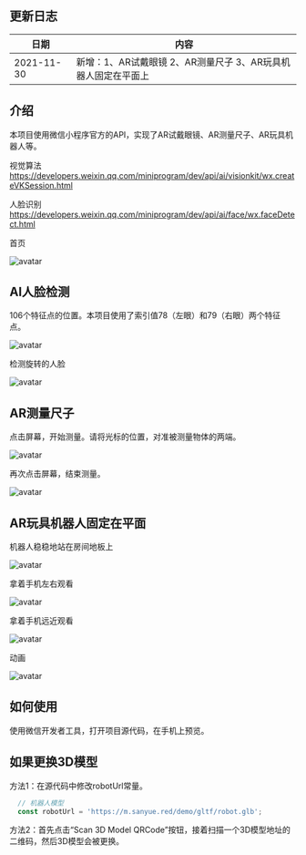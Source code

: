 ## 更新日志

| 日期　　　| 内容 |
| -- | -- |
| 2021-11-30 | 新增：1、AR试戴眼镜 2、AR测量尺子 3、AR玩具机器人固定在平面上 |


## 介绍

本项目使用微信小程序官方的API，实现了AR试戴眼镜、AR测量尺子、AR玩具机器人等。

视觉算法
https://developers.weixin.qq.com/miniprogram/dev/api/ai/visionkit/wx.createVKSession.html

人脸识别
https://developers.weixin.qq.com/miniprogram/dev/api/ai/face/wx.faceDetect.html

首页

![avatar](screenshot/0.jpg)

## AI人脸检测

106个特征点的位置。本项目使用了索引值78（左眼）和79（右眼）两个特征点。

![avatar](screenshot/1-1.jpg)

检测旋转的人脸

![avatar](screenshot/1-2.jpg)


## AR测量尺子

点击屏幕，开始测量。请将光标的位置，对准被测量物体的两端。

![avatar](screenshot/2-1.jpg)

再次点击屏幕，结束测量。

![avatar](screenshot/2-2.jpg)


## AR玩具机器人固定在平面

机器人稳稳地站在房间地板上

![avatar](screenshot/3-1.jpg)

拿着手机左右观看

![avatar](screenshot/3-2.jpg)

拿着手机远近观看

![avatar](screenshot/3-3.jpg)

动画

![avatar](screenshot/4.gif)


## 如何使用

使用微信开发者工具，打开项目源代码，在手机上预览。

## 如果更换3D模型

方法1：在源代码中修改robotUrl常量。

```javascript
  // 机器人模型
  const robotUrl = 'https://m.sanyue.red/demo/gltf/robot.glb';
```

方法2：首先点击“Scan 3D Model QRCode”按钮，接着扫描一个3D模型地址的二维码，然后3D模型会被更换。